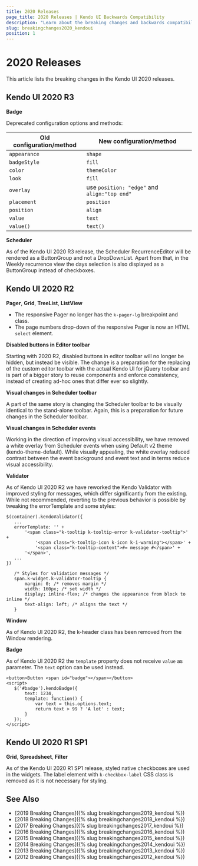```yaml
---
title: 2020 Releases
page_title: 2020 Releases | Kendo UI Backwards Compatibility
description: "Learn about the breaking changes and backwards compatibility released by Kendo UI in 2020."
slug: breakingchanges2020_kendoui
position: 1
---
```


# 2020 Releases

This article lists the breaking changes in the Kendo UI 2020 releases.

## Kendo UI 2020 R3

**Badge**

Deprecated configuration options and methods:

<table>
    <thead>
        <tr>
            <th>Old configuration/method</th><th>New configuration/method</th>
        </tr>
    </thead>
    <tbody>
        <tr>
            <td><code>appearance</code></td><td><code>shape</code></td>
        </tr>
        <tr>
            <td><code>badgeStyle</code></td><td><code>fill</code></td>
        </tr>
        <tr>
            <td><code>color</code></td><td><code>themeColor</code></td>
        </tr>
        <tr>
            <td><code>look</code></td><td><code>fill</code></td>
        </tr>
      <tr>
            <td><code>overlay</code></td><td>use <code>position: "edge"</code> and <code>align:"top end"</code></td>
        </tr>
        <tr>
            <td><code>placement</code></td><td><code>position</code></td>
        </tr>
        <tr>
            <td><code>position</code></td><td><code>align</code></td>
        </tr>
        <tr>
            <td><code>value</code></td><td><code>text</code></td>
        </tr>
        <tr>
            <td><code>value()</code></td><td><code>text()</code></td>
        </tr>        
    </tbody>
</table>

**Scheduler**

As of the Kendo UI 2020 R3 release, the Scheduler RecurrenceEditor will be rendered as a ButtonGroup and not a DropDownList. Apart from that, in the Weekly recurrence view the days selection is also displayed as a ButtonGroup instead of checkboxes.

## Kendo UI 2020 R2

**Pager**, **Grid**, **TreeList**, **ListView**

* The responsive Pager no longer has the `k-pager-lg` breakpoint and class.
* The page numbers drop-down of the responsive Pager is now an HTML `select` element.

**Disabled buttons in Editor toolbar**

Starting with 2020 R2, disabled buttons in editor toolbar will no longer be hidden, but instead be visible. The change is a preparation for the replacing of the custom editor toolbar with the actual Kendo UI for jQuery toolbar and is part of a bigger story to reuse components and enforce consistency, instead of creating ad-hoc ones that differ ever so slightly.

**Visual changes in Scheduler toolbar**

A part of the same story is changing the Scheduler toolbar to be visually identical to the stand-alone toolbar. Again, this is a preparation for future changes in the Scheduler toolbar.

**Visual changes in Scheduler events**

Working in the direction of improving visual accessibility, we have removed a white overlay from Scheduler events when using Default v2 theme (kendo-theme-default). While visually appealing, the white overlay reduced contrast between the event background and event text and in terms reduce visual accessibility.

**Validator**

As of Kendo UI 2020 R2 we have reworked the Kendo Validator with improved styling for messages, which differ significantly from the existing. While not recommended, reverting to the previous behavior is possible by tweaking the errorTemplate and some styles:

 ```
 $(container).kendoValidator({
    ...
    errorTemplate: '' +
        '<span class="k-tooltip k-tooltip-error k-validator-tooltip">' +
            '<span class="k-tooltip-icon k-icon k-i-warning"></span>' +
            '<span class="k-tooltip-content">#= message #</span>' +
        '</span>',
    ...
})
 ```

 ```
    /* Styles for validation messages */
    span.k-widget.k-validator-tooltip {
        margin: 0; /* removes margin */
        width: 160px; /* set width */
        display; inline-flex; /* changes the appearance from block to inline */
        text-align: left; /* aligns the text */
    }
 ```
**Window**

As of Kendo UI 2020 R2, the k-header class has been removed from the Window rendering.

 **Badge**

 As of Kendo UI 2020 R2 the `template` property does not receive `value` as parameter. The `text` option can be used instead.

 ```
<button>Button <span id="badge"></span></button>
<script>
    $('#badge').kendoBadge({
        text: 1234,
        template: function() {
            var text = this.options.text;
            return text > 99 ? 'A lot' : text;
        }
    });
</script>
 ```


## Kendo UI 2020 R1 SP1

**Grid**, **Spreadsheet**, **Filter**

As of the Kendo UI 2020 R1 SP1 release, styled native checkboxes are used in the widgets. The label element with `k-checkbox-label` CSS class is removed as it is not necessary for styling.


## See Also

* [2019 Breaking Changes]({% slug breakingchanges2019_kendoui %})
* [2018 Breaking Changes]({% slug breakingchanges2018_kendoui %})
* [2017 Breaking Changes]({% slug breakingchanges2017_kendoui %})
* [2016 Breaking Changes]({% slug breakingchanges2016_kendoui %})
* [2015 Breaking Changes]({% slug breakingchanges2015_kendoui %})
* [2014 Breaking Changes]({% slug breakingchanges2014_kendoui %})
* [2013 Breaking Changes]({% slug breakingchanges2013_kendoui %})
* [2012 Breaking Changes]({% slug breakingchanges2012_kendoui %})

